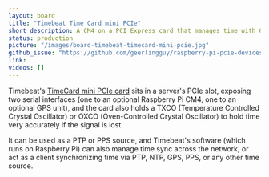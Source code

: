 ```yaml
---
layout: board
title: "Timebeat Time Card mini PCIe"
short_description: A CM4 on a PCI Express card that manages time with GPS, PPS, and PTP.
status: production
picture: "/images/board-timebeat-timecard-mini-pcie.jpg"
github_issue: "https://github.com/geerlingguy/raspberry-pi-pcie-devices/issues/497"
link: 
videos: []
---
```

Timebeat's [TimeCard mini PCIe card](https://store.timebeat.app/products/ocp-tap-timecard-mini-complete-edition) sits in a server's PCIe slot, exposing two serial interfaces (one to an optional Raspberry Pi CM4, one to an optional GPS unit), and the card also holds a TXCO (Temperature Controlled Crystal Oscillator) or OXCO (Oven-Controlled Crystal Oscillator) to hold time very accurately if the signal is lost.

It can be used as a PTP or PPS source, and Timebeat's software (which runs on Raspberry Pi) can also manage time sync across the network, or act as a client synchronizing time via PTP, NTP, GPS, PPS, or any other time source.

